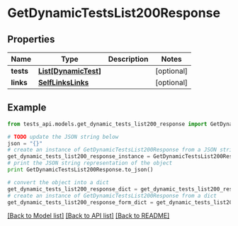 # GetDynamicTestsList200Response


## Properties
Name | Type | Description | Notes
------------ | ------------- | ------------- | -------------
**tests** | [**List[DynamicTest]**](DynamicTest.md) |  | [optional] 
**links** | [**SelfLinksLinks**](SelfLinksLinks.md) |  | [optional] 

## Example

```python
from tests_api.models.get_dynamic_tests_list200_response import GetDynamicTestsList200Response

# TODO update the JSON string below
json = "{}"
# create an instance of GetDynamicTestsList200Response from a JSON string
get_dynamic_tests_list200_response_instance = GetDynamicTestsList200Response.from_json(json)
# print the JSON string representation of the object
print GetDynamicTestsList200Response.to_json()

# convert the object into a dict
get_dynamic_tests_list200_response_dict = get_dynamic_tests_list200_response_instance.to_dict()
# create an instance of GetDynamicTestsList200Response from a dict
get_dynamic_tests_list200_response_form_dict = get_dynamic_tests_list200_response.from_dict(get_dynamic_tests_list200_response_dict)
```
[[Back to Model list]](../README.md#documentation-for-models) [[Back to API list]](../README.md#documentation-for-api-endpoints) [[Back to README]](../README.md)


